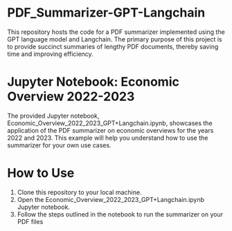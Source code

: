 # PDF_Summarizer-GPT-Langchain
This repository hosts the code for a PDF summarizer implemented using the GPT language model and Langchain. The primary purpose of this project is to provide succinct summaries of lengthy PDF documents, thereby saving time and improving efficiency.

# Jupyter Notebook: Economic Overview 2022-2023
The provided Jupyter notebook, Economic_Overview_2022_2023_GPT+Langchain.ipynb, showcases the application of the PDF summarizer on economic overviews for the years 2022 and 2023. This example will help you understand how to use the summarizer for your own use cases.

# How to Use
1. Clone this repository to your local machine.
2. Open the Economic_Overview_2022_2023_GPT+Langchain.ipynb Jupyter notebook.
3. Follow the steps outlined in the notebook to run the summarizer on your PDF files
